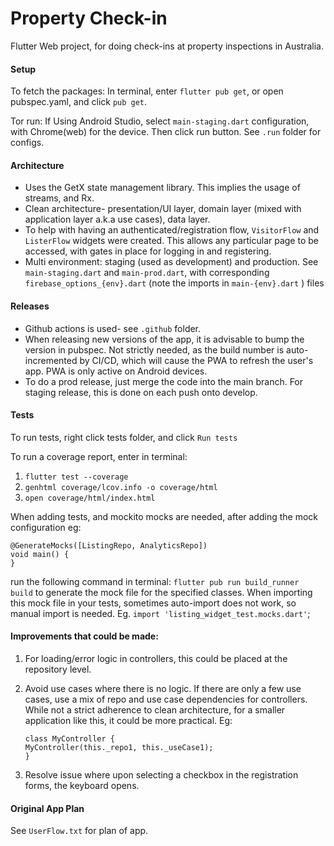 # Property Check-in
Flutter Web project, for doing check-ins at property inspections in Australia.

#### Setup
To fetch the packages:
In terminal, enter `flutter pub get`, or open pubspec.yaml, and click `pub get`.

Tor run:
If Using Android Studio, select `main-staging.dart` configuration, with Chrome(web) for the device. Then click run 
button. See `.run`   folder for configs.

#### Architecture
* Uses the GetX state management library. This implies the usage of streams, and Rx.
* Clean architecture- presentation/UI layer, domain layer (mixed with application layer a.k.a use cases), data layer.
* To help with having an authenticated/registration flow, `VisitorFlow` and `ListerFlow` widgets were created. This 
  allows any particular page to be accessed, with gates in place for logging in and registering.
* Multi environment: staging (used as development) and production. See `main-staging.dart` and `main-prod.dart`, with 
  corresponding 
  `firebase_options_{env}.dart` (note the imports in `main-{env}.dart` ) files

#### Releases
* Github actions is used- see `.github` folder.
* When releasing new versions of the app, it is advisable to bump the version in pubspec. Not strictly needed, as the 
  build number is auto-incremented by CI/CD, which will cause the PWA to refresh the user's app. PWA is only active 
  on Android devices.
* To do a prod release, just merge the code into the main branch. For staging release, this is done on each push onto 
develop.

#### Tests
To run tests, right click tests folder, and click `Run tests`

To run a coverage report, enter in terminal:
1) `flutter test --coverage`
2) `genhtml coverage/lcov.info -o coverage/html`
3) `open coverage/html/index.html`

When adding tests, and mockito mocks are needed, after adding the mock configuration eg:
```
@GenerateMocks([ListingRepo, AnalyticsRepo])
void main() {
}
```
run the following command in terminal:
`flutter pub run build_runner build`
to generate the mock file for the specified classes. When importing this mock file in your tests, sometimes
auto-import does not work, so manual import is needed. Eg.
`import 'listing_widget_test.mocks.dart'`;

#### Improvements that could be made:
1) For loading/error logic in controllers, this could be placed at the repository level.
2) Avoid use cases where there is no logic. If there are only a few use cases, use a mix of repo and use case
   dependencies for controllers. While not a strict adherence to clean architecture, for a smaller application like
   this, it could be more practical.
   Eg:
   ```
   class MyController {
   MyController(this._repo1, this._useCase1);
   }
   ```

3) Resolve issue where upon selecting a checkbox in the registration forms, the keyboard opens.


#### Original App Plan
See `UserFlow.txt` for plan of app.